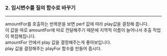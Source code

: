 ### 2. 임시변수를 질의 함수로 바꾸기   
   
* * *
   
amountFor를 호출하는 반복문을 보면 perf 값에 따라 play값을 결정해 줍니다.   
이 값을 따로 amountFor에 따로 전달해주기 때문에 지역적 이름이 늘어나서 추출 작업이 복잡해집니다.   
amountFor 안에서 play 값을 결정해주는게 좋아보입니다.   
play 값을 결정해주는 playFor 함수를 만들어 줍시다.  

